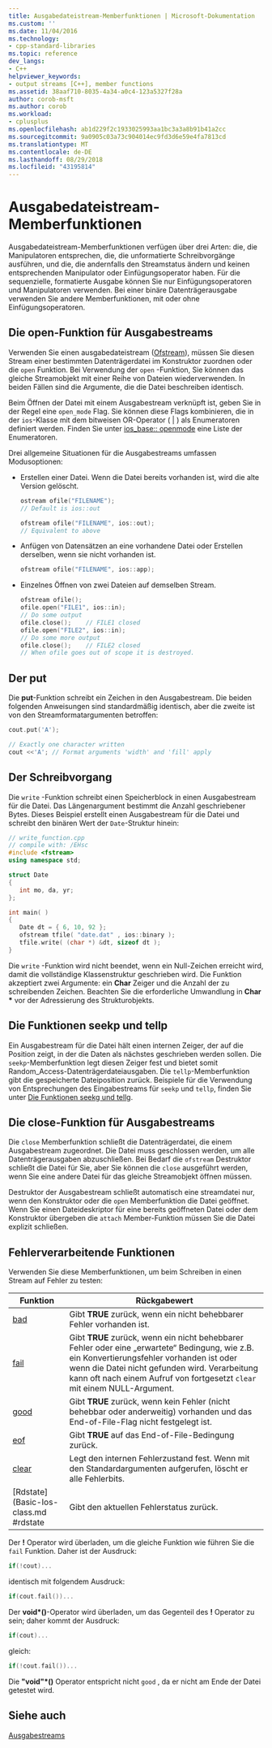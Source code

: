 ```yaml
---
title: Ausgabedateistream-Memberfunktionen | Microsoft-Dokumentation
ms.custom: ''
ms.date: 11/04/2016
ms.technology:
- cpp-standard-libraries
ms.topic: reference
dev_langs:
- C++
helpviewer_keywords:
- output streams [C++], member functions
ms.assetid: 38aaf710-8035-4a34-a0c4-123a5327f28a
author: corob-msft
ms.author: corob
ms.workload:
- cplusplus
ms.openlocfilehash: ab1d229f2c1933025993aa1bc3a3a8b91b41a2cc
ms.sourcegitcommit: 9a0905c03a73c904014ec9fd3d6e59e4fa7813cd
ms.translationtype: MT
ms.contentlocale: de-DE
ms.lasthandoff: 08/29/2018
ms.locfileid: "43195814"
---
```

# <a name="output-file-stream-member-functions"></a>Ausgabedateistream-Memberfunktionen

Ausgabedateistream-Memberfunktionen verfügen über drei Arten: die, die Manipulatoren entsprechen, die, die unformatierte Schreibvorgänge ausführen, und die, die andernfalls den Streamstatus ändern und keinen entsprechenden Manipulator oder Einfügungsoperator haben. Für die sequenzielle, formatierte Ausgabe können Sie nur Einfügungsoperatoren und Manipulatoren verwenden. Bei einer binäre Datenträgerausgabe verwenden Sie andere Memberfunktionen, mit oder ohne Einfügungsoperatoren.

## <a name="the-open-function-for-output-streams"></a>Die open-Funktion für Ausgabestreams

Verwenden Sie einen ausgabedateistream ([Ofstream](../standard-library/basic-ofstream-class.md)), müssen Sie diesen Stream einer bestimmten Datenträgerdatei im Konstruktor zuordnen oder die `open` Funktion. Bei Verwendung der `open` -Funktion, Sie können das gleiche Streamobjekt mit einer Reihe von Dateien wiederverwenden. In beiden Fällen sind die Argumente, die die Datei beschreiben identisch.

Beim Öffnen der Datei mit einem Ausgabestream verknüpft ist, geben Sie in der Regel eine `open_mode` Flag. Sie können diese Flags kombinieren, die in der `ios`-Klasse mit dem bitweisen OR-Operator ( &#124; ) als Enumeratoren definiert werden. Finden Sie unter [ios_base:: openmode](../standard-library/ios-base-class.md#openmode) eine Liste der Enumeratoren.

Drei allgemeine Situationen für die Ausgabestreams umfassen Modusoptionen:

- Erstellen einer Datei. Wenn die Datei bereits vorhanden ist, wird die alte Version gelöscht.

   ```cpp
   ostream ofile("FILENAME");
   // Default is ios::out

   ofstream ofile("FILENAME", ios::out);
   // Equivalent to above
   ```

- Anfügen von Datensätzen an eine vorhandene Datei oder Erstellen derselben, wenn sie nicht vorhanden ist.

   ```cpp
   ofstream ofile("FILENAME", ios::app);
   ```

- Einzelnes Öffnen von zwei Dateien auf demselben Stream.

   ```cpp
   ofstream ofile();
   ofile.open("FILE1", ios::in);
   // Do some output
   ofile.close();    // FILE1 closed
   ofile.open("FILE2", ios::in);
   // Do some more output
   ofile.close();    // FILE2 closed
   // When ofile goes out of scope it is destroyed.
   ```

## <a name="the-put"></a>Der put

Die **put**-Funktion schreibt ein Zeichen in den Ausgabestream. Die beiden folgenden Anweisungen sind standardmäßig identisch, aber die zweite ist von den Streamformatargumenten betroffen:

```cpp
cout.put('A');

// Exactly one character written
cout <<'A'; // Format arguments 'width' and 'fill' apply
```

## <a name="the-write"></a>Der Schreibvorgang

Die `write` -Funktion schreibt einen Speicherblock in einen Ausgabestream für die Datei. Das Längenargument bestimmt die Anzahl geschriebener Bytes. Dieses Beispiel erstellt einen Ausgabestream für die Datei und schreibt den binären Wert der `Date`-Struktur hinein:

```cpp
// write_function.cpp
// compile with: /EHsc
#include <fstream>
using namespace std;

struct Date
{
   int mo, da, yr;
};

int main( )
{
   Date dt = { 6, 10, 92 };
   ofstream tfile( "date.dat" , ios::binary );
   tfile.write( (char *) &dt, sizeof dt );
}
```

Die `write` -Funktion wird nicht beendet, wenn ein Null-Zeichen erreicht wird, damit die vollständige Klassenstruktur geschrieben wird. Die Funktion akzeptiert zwei Argumente: ein **Char** Zeiger und die Anzahl der zu schreibenden Zeichen. Beachten Sie die erforderliche Umwandlung in **Char** <strong>\*</strong> vor der Adressierung des Strukturobjekts.

## <a name="the-seekp-and-tellp-functions"></a>Die Funktionen seekp und tellp

Ein Ausgabestream für die Datei hält einen internen Zeiger, der auf die Position zeigt, in der die Daten als nächstes geschrieben werden sollen. Die `seekp`-Memberfunktion legt diesen Zeiger fest und bietet somit Random_Access-Datenträgerdateiausgaben. Die `tellp`-Memberfunktion gibt die gespeicherte Dateiposition zurück. Beispiele für die Verwendung von Entsprechungen des Eingabestreams für `seekp` und `tellp`, finden Sie unter [Die Funktionen seekg und tellg](../standard-library/input-stream-member-functions.md).

## <a name="the-close-function-for-output-streams"></a>Die close-Funktion für Ausgabestreams

Die `close` Memberfunktion schließt die Datenträgerdatei, die einem Ausgabestream zugeordnet. Die Datei muss geschlossen werden, um alle Datenträgerausgaben abzuschließen. Bei Bedarf die `ofstream` Destruktor schließt die Datei für Sie, aber Sie können die `close` ausgeführt werden, wenn Sie eine andere Datei für das gleiche Streamobjekt öffnen müssen.

Destruktor der Ausgabestream schließt automatisch eine streamdatei nur, wenn den Konstruktor oder die `open` Memberfunktion die Datei geöffnet. Wenn Sie einen Dateideskriptor für eine bereits geöffneten Datei oder dem Konstruktor übergeben die `attach` Member-Funktion müssen Sie die Datei explizit schließen.

## <a name="vclrferrorprocessingfunctionsanchor10"></a> Fehlerverarbeitende Funktionen

Verwenden Sie diese Memberfunktionen, um beim Schreiben in einen Stream auf Fehler zu testen:

|Funktion|Rückgabewert|
|--------------|------------------|
|[bad](basic-ios-class.md#bad)|Gibt **TRUE** zurück, wenn ein nicht behebbarer Fehler vorhanden ist.|
|[fail](basic-ios-class.md#fail)|Gibt **TRUE** zurück, wenn ein nicht behebbarer Fehler oder eine „erwartete“ Bedingung, wie z.B. ein Konvertierungsfehler vorhanden ist oder wenn die Datei nicht gefunden wird. Verarbeitung kann oft nach einem Aufruf von fortgesetzt `clear` mit einem NULL-Argument.|
|[good](basic-ios-class.md#good)|Gibt **TRUE** zurück, wenn kein Fehler (nicht behebbar oder anderweitig) vorhanden und das End-of-File-Flag nicht festgelegt ist.|
|[eof](basic-ios-class.md#eof)|Gibt **TRUE** auf das End-of-File-Bedingung zurück.|
|[clear](basic-ios-class.md#clear)|Legt den internen Fehlerzustand fest. Wenn mit den Standardargumenten aufgerufen, löscht er alle Fehlerbits.|
|[Rdstate] (Basic-Ios-class.md #rdstate|Gibt den aktuellen Fehlerstatus zurück.|

Der **!** Operator wird überladen, um die gleiche Funktion wie führen Sie die `fail` Funktion. Daher ist der Ausdruck:

```cpp
if(!cout)...
```

identisch mit folgendem Ausdruck:

```cpp
if(cout.fail())...
```

Der **void\*()**-Operator wird überladen, um das Gegenteil des **!** Operator zu sein; daher kommt der Ausdruck:

```cpp
if(cout)...
```

gleich:

```cpp
if(!cout.fail())...
```

Die **"void"\*()** Operator entspricht nicht `good` , da er nicht am Ende der Datei getestet wird.

## <a name="see-also"></a>Siehe auch

[Ausgabestreams](../standard-library/output-streams.md)<br/>
